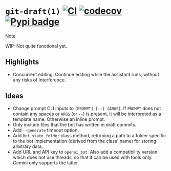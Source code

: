 # `git-draft(1)` [![CI](https://github.com/mtth/git-draft/actions/workflows/ci.yaml/badge.svg)](https://github.com/mtth/git-draft/actions/workflows/ci.yaml) [![codecov](https://codecov.io/gh/mtth/git-draft/graph/badge.svg?token=3OTKAI0FP6)](https://codecov.io/gh/mtth/git-draft) [![Pypi badge](https://badge.fury.io/py/git-draft.svg)](https://pypi.python.org/pypi/git-draft/)

> [!NOTE]
> WIP: Not quite functional yet.

## Highlights

* Concurrent editing. Continue editing while the assistant runs, without any
  risks of interference.


## Ideas

* Change prompt CLI inputs to `[PROMPT] [--] [ARGS]`. If `PROMPT` does not
  contain any spaces or `ARGS` (or `--`) is present, it will be interpreted as a
  template name. Otherwise an inline prompt.
* Only include files that the bot has written in draft commits.
* Add `--generate` timeout option.
* Add `Bot.state_folder` class method, returning a path to a folder specific to
  the bot implementation (derived from the class' name) for storing arbitrary
  data.
* Add URL and API key to `openai_bot`. Also add a compatibility version which
  does not use threads, so that it can be used with tools only. Gemini only
  supports the latter.
